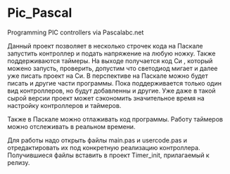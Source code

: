 # Pic_Pascal
Programming PIC controllers via Pascalabc.net

Данный проект позволяет в несколько строчек кода на Паскале запустить контроллер и подать напряжение на любую ножку. Также поддерживаются таймеры. На выходе получается код Си , который можено запусть, проверить, допустим что светодиод мигает и далее уже писать проект на Си. В перспективе на Паскале можно будет писать и другие части программы. Пока поддерживается только один вид контроллеров, но будут добавленны и другие. Уже даже в такой сырой версии проект может сэкономить значительное время на настройку контроллеров и таймеров. 


Также в Паскале можно отлаживать код программы. Работу таймеров можно отслеживать в реальном времени.  


Для работы надо открыть файлы main.pas и usercode.pas и отредактировать их под конкретную реализацию контроллера. 
Получившиеся файлы вставить в проект Timer_init, прилагаемый к релизу. 
